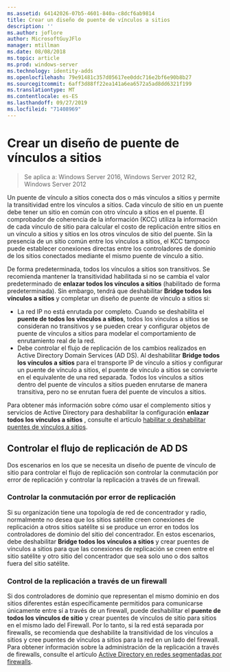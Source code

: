 ```yaml
---
ms.assetid: 64142026-07b5-4601-840a-c8dcf6ab9814
title: Crear un diseño de puente de vínculos a sitios
description: ''
ms.author: joflore
author: MicrosoftGuyJFlo
manager: mtillman
ms.date: 08/08/2018
ms.topic: article
ms.prod: windows-server
ms.technology: identity-adds
ms.openlocfilehash: 79e91481c357d05617ee0ddc716e2bf6e90b8b27
ms.sourcegitcommit: 6aff3d88ff22ea141a6ea6572a5ad8dd6321f199
ms.translationtype: MT
ms.contentlocale: es-ES
ms.lasthandoff: 09/27/2019
ms.locfileid: "71408969"
---
```

# <a name="creating-a-site-link-bridge-design"></a>Crear un diseño de puente de vínculos a sitios

>Se aplica a: Windows Server 2016, Windows Server 2012 R2, Windows Server 2012

Un puente de vínculo a sitios conecta dos o más vínculos a sitios y permite la transitividad entre los vínculos a sitios. Cada vínculo de sitio en un puente debe tener un sitio en común con otro vínculo a sitios en el puente. El comprobador de coherencia de la información (KCC) utiliza la información de cada vínculo de sitio para calcular el costo de replicación entre sitios en un vínculo a sitios y sitios en los otros vínculos de sitio del puente. Sin la presencia de un sitio común entre los vínculos a sitios, el KCC tampoco puede establecer conexiones directas entre los controladores de dominio de los sitios conectados mediante el mismo puente de vínculo a sitio.  
  
De forma predeterminada, todos los vínculos a sitios son transitivos. Se recomienda mantener la transitividad habilitada si no se cambia el valor predeterminado de **enlazar todos los vínculos a sitios** (habilitado de forma predeterminada). Sin embargo, tendrá que deshabilitar **Bridge todos los vínculos a sitios** y completar un diseño de puente de vínculo a sitios si:  

- La red IP no está enrutada por completo. Cuando se deshabilita el **puente de todos los vínculos a sitios**, todos los vínculos a sitios se consideran no transitivos y se pueden crear y configurar objetos de puente de vínculos a sitios para modelar el comportamiento de enrutamiento real de la red.  
- Debe controlar el flujo de replicación de los cambios realizados en Active Directory Domain Services (AD DS). Al deshabilitar **Bridge todos los vínculos a sitios** para el transporte IP de vínculo a sitios y configurar un puente de vínculo a sitios, el puente de vínculo a sitios se convierte en el equivalente de una red separada. Todos los vínculos a sitios dentro del puente de vínculos a sitios pueden enrutarse de manera transitiva, pero no se enrutan fuera del puente de vínculos a sitios.  

Para obtener más información sobre cómo usar el complemento sitios y servicios de Active Directory para deshabilitar la configuración **enlazar todos los vínculos a sitios** , consulte el artículo [habilitar o deshabilitar puentes de vínculos a sitios](https://go.microsoft.com/fwlink/?LinkId=107073).  
  
## <a name="controlling-ad-ds-replication-flow"></a>Controlar el flujo de replicación de AD DS

Dos escenarios en los que se necesita un diseño de puente de vínculo de sitio para controlar el flujo de replicación son controlar la conmutación por error de replicación y controlar la replicación a través de un firewall.  
  
### <a name="controlling-replication-failover"></a>Controlar la conmutación por error de replicación

Si su organización tiene una topología de red de concentrador y radio, normalmente no desea que los sitios satélite creen conexiones de replicación a otros sitios satélite si se produce un error en todos los controladores de dominio del sitio del concentrador. En estos escenarios, debe deshabilitar **Bridge todos los vínculos a sitios** y crear puentes de vínculos a sitios para que las conexiones de replicación se creen entre el sitio satélite y otro sitio del concentrador que sea solo uno o dos saltos fuera del sitio satélite.  
  
### <a name="controlling-replication-through-a-firewall"></a>Control de la replicación a través de un firewall

Si dos controladores de dominio que representan el mismo dominio en dos sitios diferentes están específicamente permitidos para comunicarse únicamente entre sí a través de un firewall, puede deshabilitar el **puente de todos los vínculos de sitio** y crear puentes de vínculos de sitio para sitios en el mismo lado del Firewall. Por lo tanto, si la red está separada por firewalls, se recomienda que deshabilite la transitividad de los vínculos a sitios y cree puentes de vínculos a sitios para la red en un lado del firewall. Para obtener información sobre la administración de la replicación a través de firewalls, consulte el artículo [Active Directory en redes segmentadas por firewalls](https://go.microsoft.com/fwlink/?LinkId=107074).
